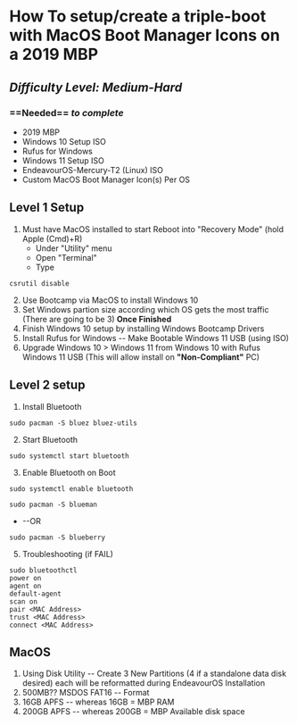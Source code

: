 # How To setup/create a triple-boot with MacOS Boot Manager Icons on a  2019 MBP

## *Difficulty Level: Medium-Hard*

### ==Needed== *to complete*

- 2019 MBP
- Windows 10 Setup ISO
- Rufus for Windows
- Windows 11 Setup ISO
- EndeavourOS-Mercury-T2 (Linux) ISO
- Custom MacOS Boot Manager Icon(s) Per OS

## Level 1 Setup

1. Must have MacOS installed to start
     Reboot into "Recovery Mode" (hold Apple (Cmd)+R)
   - Under "Utility" menu
   - Open "Terminal"
   - Type 
```
csrutil disable
```

2. Use Bootcamp via MacOS to install Windows 10
3. Set Windows partion size according which OS gets the most traffic (There are going to be 3) **Once Finished**
4. Finish Windows 10 setup by installing Windows Bootcamp Drivers
5. Install Rufus for Windows -- Make Bootable Windows 11 USB (using ISO)
6. Upgrade Windows 10 > Windows 11 from Windows 10 with Rufus Windows 11 USB (This will allow install on **"Non-Compliant"** PC)

## Level 2 setup

1. Install Bluetooth
```
sudo pacman -S bluez bluez-utils
```
2. Start Bluetooth
```
sudo systemctl start bluetooth
```
3. Enable Bluetooth on Boot
```
sudo systemctl enable bluetooth
```
```
sudo pacman -S blueman
```
- --OR
```
sudo pacman -S blueberry
```
5. Troubleshooting (if FAIL)
```
sudo bluetoothctl
power on
agent on
default-agent
scan on
pair <MAC Address>
trust <MAC Address>
connect <MAC Address> 
```

## MacOS

1. Using Disk Utility -- Create 3 New Partitions (4 if a standalone data disk desired) each will be reformatted during EndeavourOS Installation
1. 500MB?? MSDOS FAT16 -- Format
2. 16GB APFS -- whereas 16GB = MBP RAM
3. 200GB APFS -- whereas 200GB = MBP Available disk space
